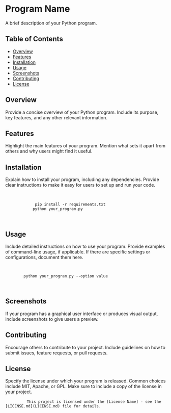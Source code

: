  <h1>Program Name</h1>

   <p>A brief description of your Python program.</p>
    <h2>Table of Contents</h2>

  <ul>
      <li><a href="#overview">Overview</a></li>
        <li><a href="#features">Features</a></li>
        <li><a href="#installation">Installation</a></li>
        <li><a href="#usage">Usage</a></li>
        <li><a href="#screenshots">Screenshots</a></li>
        <li><a href="#contributing">Contributing</a></li>
        <li><a href="#license">License</a></li>
    </ul>

  <h2 id="overview">Overview</h2>

  <p>Provide a concise overview of your Python program. Include its purpose, key features, and any other relevant information.</p>

  <h2 id="features">Features</h2>
    <p>Highlight the main features of your program. Mention what sets it apart from others and why users might find it useful.</p>
    <h2 id="installation">Installation</h2>
    <p>Explain how to install your program, including any dependencies. Provide clear instructions to make it easy for users to set up and run your code.</p>
    <pre>        
     <code>
             pip install -r requirements.txt
            python your_program.py
    </code>
    </pre>

   <h2 id="usage">Usage</h2>

   <p>Include detailed instructions on how to use your program. Provide examples of command-line usage, if applicable. If there are specific settings or configurations, document them here.</p>

  <pre>
    <code>
    
        python your_program.py --option value
    </code>
 </pre>

   <h2 id="screenshots">Screenshots</h2>
    <p>If your program has a graphical user interface or produces visual output, include screenshots to give users a preview.</p>
    <h2 id="contributing">Contributing</h2>

   <p>Encourage others to contribute to your project. Include guidelines on how to submit issues, feature requests, or pull requests.</p>

   <h2 id="license">License</h2>

  <p>Specify the license under which your program is released. Common choices include MIT, Apache, or GPL. Make sure to include a copy of the license in your project.</p>

  <pre>
        <code>This project is licensed under the [License Name] - see the [LICENSE.md](LICENSE.md) file for details.
        </code>
    </pre>
